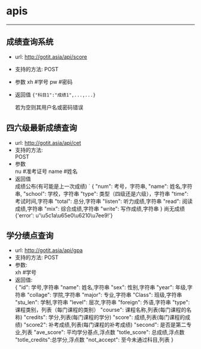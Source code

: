 # apis
* * *
## 成绩查询系统
+ url: http://gotit.asia/api/score
+ 支持的方法:
	POST
+ 参数
	xh		#学号
	pw		#密码
+ 返回值
	`{"科目1":"成绩1",...,...}`
	
	若为空则其用户名或密码错误

## 四六级最新成绩查询
+ url: http://gotit.asia/api/cet  
+ 支持的方法:  
	POST
+ 参数  
	nu		#准考证号
	name	#姓名
+ 返回值  
	成绩公布(有可能是上一次成绩)
	`
	{
		"num":      考号，字符串,
		"name":     姓名,字符串,
		"school":   学校，字符串
		"type":     类型（四级还是六级），字符串
		"time":     考试时间,字符串
		"total":    总分,字符串
		"listen":   听力成绩,字符串
		"read":     阅读成绩,字符串
		"mix":      综合成绩,字符串
		"write":    写作成绩,字符串
	}
	尚无成绩  
	{'error': u'\u5c1a\u65e0\u6210\u7ee9!'}
## 学分绩点查询
+ url: http://gotit.asia/api/gpa
+ 支持的方法:
	POST
+ 参数:  
	xh		#学号
+ 返回值:  
    {
        "id":           学号,字符串
        "name":         姓名,字符串
        "sex":          性别,字符串
        "year":         年级,字符串
        "collage":      学院,字符串
        "major":        专业,字符串
        "Class":        班级,字符串
        "stu_len":      学制,字符串
        "level":        层次,字符串
        "foreign":      外语,字符串
        "type":         课程类别，列表（每门课程的类别）
        "course":       课程名称,列表(每门课程的名称)
        "credits":      学分,列表(每门课程的学分)
        "score":        成绩,列表(每门课程的成绩)
        "score2":       补考成绩,列表(每门课程的补考成绩)
        "second":       是否是第二专业,列表
        "ave_score":    平均学分基点,浮点数
        "totle_score":  总成绩,浮点数
        "totle_credits":总学分,浮点数
        "not_accept":   至今未通过科目,列表
    }
